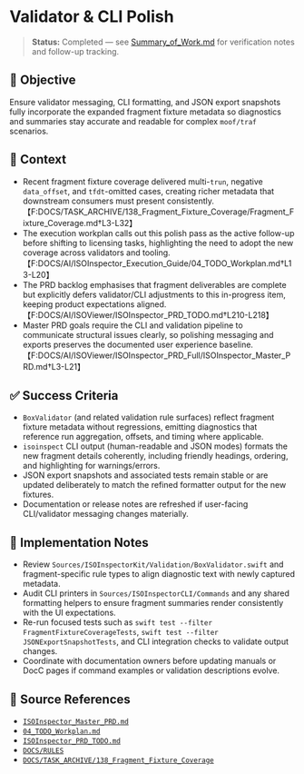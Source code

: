 # Validator & CLI Polish

> **Status:** Completed — see [Summary_of_Work.md](Summary_of_Work.md) for verification notes and follow-up tracking.

## 🎯 Objective
Ensure validator messaging, CLI formatting, and JSON export snapshots fully incorporate the expanded fragment fixture metadata so diagnostics and summaries stay accurate and readable for complex `moof/traf` scenarios.

## 🧩 Context
- Recent fragment fixture coverage delivered multi-`trun`, negative `data_offset`, and `tfdt`-omitted cases, creating richer metadata that downstream consumers must present consistently.【F:DOCS/TASK_ARCHIVE/138_Fragment_Fixture_Coverage/Fragment_Fixture_Coverage.md†L3-L32】
- The execution workplan calls out this polish pass as the active follow-up before shifting to licensing tasks, highlighting the need to adopt the new coverage across validators and tooling.【F:DOCS/AI/ISOInspector_Execution_Guide/04_TODO_Workplan.md†L13-L20】
- The PRD backlog emphasises that fragment deliverables are complete but explicitly defers validator/CLI adjustments to this in-progress item, keeping product expectations aligned.【F:DOCS/AI/ISOViewer/ISOInspector_PRD_TODO.md†L210-L218】
- Master PRD goals require the CLI and validation pipeline to communicate structural issues clearly, so polishing messaging and exports preserves the documented user experience baseline.【F:DOCS/AI/ISOViewer/ISOInspector_PRD_Full/ISOInspector_Master_PRD.md†L3-L21】

## ✅ Success Criteria
- `BoxValidator` (and related validation rule surfaces) reflect fragment fixture metadata without regressions, emitting diagnostics that reference run aggregation, offsets, and timing where applicable.
- `isoinspect` CLI output (human-readable and JSON modes) formats the new fragment details coherently, including friendly headings, ordering, and highlighting for warnings/errors.
- JSON export snapshots and associated tests remain stable or are updated deliberately to match the refined formatter output for the new fixtures.
- Documentation or release notes are refreshed if user-facing CLI/validator messaging changes materially.

## 🔧 Implementation Notes
- Review `Sources/ISOInspectorKit/Validation/BoxValidator.swift` and fragment-specific rule types to align diagnostic text with newly captured metadata.
- Audit CLI printers in `Sources/ISOInspectorCLI/Commands` and any shared formatting helpers to ensure fragment summaries render consistently with the UI expectations.
- Re-run focused tests such as `swift test --filter FragmentFixtureCoverageTests`, `swift test --filter JSONExportSnapshotTests`, and CLI integration checks to validate output changes.
- Coordinate with documentation owners before updating manuals or DocC pages if command examples or validation descriptions evolve.

## 🧠 Source References
- [`ISOInspector_Master_PRD.md`](../AI/ISOViewer/ISOInspector_PRD_Full/ISOInspector_Master_PRD.md)
- [`04_TODO_Workplan.md`](../AI/ISOInspector_Execution_Guide/04_TODO_Workplan.md)
- [`ISOInspector_PRD_TODO.md`](../AI/ISOViewer/ISOInspector_PRD_TODO.md)
- [`DOCS/RULES`](../RULES)
- [`DOCS/TASK_ARCHIVE/138_Fragment_Fixture_Coverage`](../TASK_ARCHIVE/138_Fragment_Fixture_Coverage)
